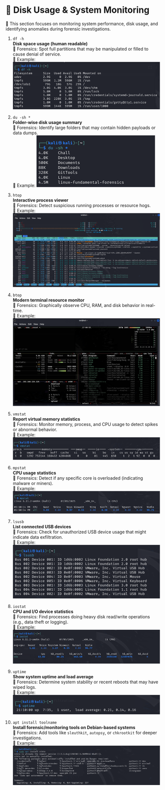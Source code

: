 # 💾 Disk Usage & System Monitoring

📁 This section focuses on monitoring system performance, disk usage, and identifying anomalies during forensic investigations.

1. `df -h`  
   **Disk space usage (human readable)**  
   🧠 Forensics: Spot full partitions that may be manipulated or filled to cause denial of service.  
   📸 Example: ![df](./screenshots/df.png)

2. `du -sh *`  
   **Folder-wise disk usage summary**  
   🧠 Forensics: Identify large folders that may contain hidden payloads or data dumps.  
   📸 Example: ![du](./screenshots/du.png)

3. `htop`  
   **Interactive process viewer**  
   🧠 Forensics: Detect suspicious running processes or resource hogs.  
   📸 Example: ![htop](./screenshots/htop.png)

4. `btop`  
   **Modern terminal resource monitor**  
   🧠 Forensics: Graphically observe CPU, RAM, and disk behavior in real-time.  
   📸 Example: ![btop](./screenshots/btop.png)

5. `vmstat`  
   **Report virtual memory statistics**  
   🧠 Forensics: Monitor memory, process, and CPU usage to detect spikes or abnormal behavior.  
   📸 Example: ![vmstat](./screenshots/vmstat.png)

6. `mpstat`  
   **CPU usage statistics**  
   🧠 Forensics: Detect if any specific core is overloaded (indicating malware or miners).  
   📸 Example: ![mpstat](./screenshots/mpstat.png)

7. `lsusb`  
   **List connected USB devices**  
   🧠 Forensics: Check for unauthorized USB device usage that might indicate data exfiltration.  
   📸 Example: ![lsusb](./screenshots/lsusb.png)

8. `iostat`  
   **CPU and I/O device statistics**  
   🧠 Forensics: Find processes doing heavy disk read/write operations (e.g., data theft or logging).  
   📸 Example: ![iostat](./screenshots/iostat.png)

9. `uptime`  
   **Show system uptime and load average**  
   🧠 Forensics: Determine system stability or recent reboots that may have wiped logs.  
   📸 Example: ![uptime](./screenshots/uptime.png)

10. `apt install toolname`  
   **Install forensic/monitoring tools on Debian-based systems**  
   🧠 Forensics: Add tools like `sleuthkit`, `autopsy`, or `chkrootkit` for deeper investigations.  
   📸 Example: ![apt](./screenshots/apt.png)

